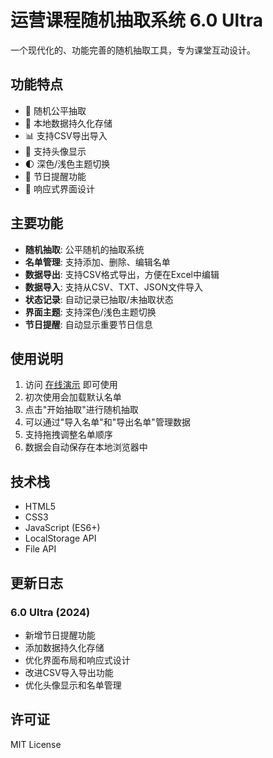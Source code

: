 # 运营课程随机抽取系统 6.0 Ultra

一个现代化的、功能完善的随机抽取工具，专为课堂互动设计。

## 功能特点

- 🎯 随机公平抽取
- 💾 本地数据持久化存储
- 📊 支持CSV导出导入
- 👤 支持头像显示
- 🌓 深色/浅色主题切换
- 📅 节日提醒功能
- 📱 响应式界面设计

## 主要功能

- **随机抽取**: 公平随机的抽取系统
- **名单管理**: 支持添加、删除、编辑名单
- **数据导出**: 支持CSV格式导出，方便在Excel中编辑
- **数据导入**: 支持从CSV、TXT、JSON文件导入
- **状态记录**: 自动记录已抽取/未抽取状态
- **界面主题**: 支持深色/浅色主题切换
- **节日提醒**: 自动显示重要节日信息

## 使用说明

1. 访问 [在线演示](https://你的用户名.github.io/你的仓库名) 即可使用
2. 初次使用会加载默认名单
3. 点击"开始抽取"进行随机抽取
4. 可以通过"导入名单"和"导出名单"管理数据
5. 支持拖拽调整名单顺序
6. 数据会自动保存在本地浏览器中

## 技术栈

- HTML5
- CSS3
- JavaScript (ES6+)
- LocalStorage API
- File API

## 更新日志

### 6.0 Ultra (2024)
- 新增节日提醒功能
- 添加数据持久化存储
- 优化界面布局和响应式设计
- 改进CSV导入导出功能
- 优化头像显示和名单管理

## 许可证

MIT License 